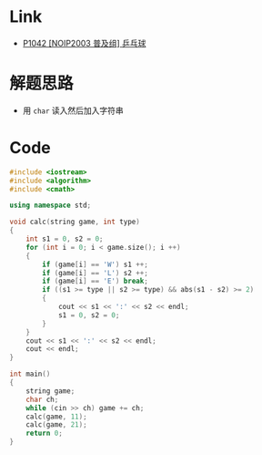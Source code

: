 # Link
- [P1042 [NOIP2003 普及组] 乒乓球](https://www.luogu.com.cn/problem/P1042)
# 解题思路
- 用 `char` 读入然后加入字符串
# Code

```cpp
#include <iostream>
#include <algorithm>
#include <cmath>

using namespace std;

void calc(string game, int type)
{
    int s1 = 0, s2 = 0;
    for (int i = 0; i < game.size(); i ++)
    {
        if (game[i] == 'W') s1 ++;
        if (game[i] == 'L') s2 ++;
        if (game[i] == 'E') break;
        if ((s1 >= type || s2 >= type) && abs(s1 - s2) >= 2)
        {
            cout << s1 << ':' << s2 << endl;
            s1 = 0, s2 = 0;
        }
    }
    cout << s1 << ':' << s2 << endl;
    cout << endl;
}

int main()
{
    string game;
    char ch;
    while (cin >> ch) game += ch;
    calc(game, 11);
    calc(game, 21);
    return 0;
}
```
